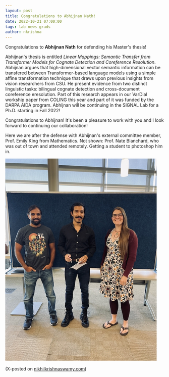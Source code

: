 ```yaml
---
layout: post
title: Congratulations to Abhijnan Nath!
date: 2022-10-21 07:00:00
tags: lab news grads
author: nkrishna
---
```


Congratulations to **Abhijnan Nath** for defending his Master's thesis!

Abhijnan's thesis is entitled *Linear Mappings: Semantic Transfer from Transformer Models for Cognate Detection and Coreference Resolution*. Abhijnan argues that high-dimensional vector semantic information can be transfered between Transformer-based language models using a simple affine transformation technique that draws upon previous insights from vision researchers from CSU. He present evidence from two distinct linguistic tasks: bilingual cognate detection and cross-document coreference eresolution. Part of this research appears in our VarDial workship paper from COLING this year and part of it was funded by the DARPA AIDA program.  Abhijnan will be continuing in the SIGNAL Lab for a Ph.D. starting in Fall 2022!

Congratulations to Abhijnan!  It's been a pleasure to work with you and I look forward to continuing our collaboration!

Here we are after the defense with Abhijnan's external committee member, Prof. Emily King from Mathematics.  Not shown: Prof. Nate Blanchard, who was out of town and attended remotely.  Getting a student to photoshop him in.

![Abhijnan Nath MS Thesis Defense](../assets/images/fall22/abhijnan-defense.jpg?raw=true "Abhijnan Nath MS Thesis")

(X-posted on [nikhilkrishnaswamy.com](https://www.nikhilkrishnaswamy.com/2022/10/21/congratulations-abhijnan-nath.html))
